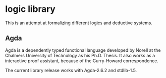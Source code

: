 # logic library

This is an attempt at formalizing different logics and deductive systems.

## Agda

Agda is a dependently typed functional language developed by Norell at the Chalmers University of Technology as his Ph.D. Thesis. It also works as a interactive proof assistant, because of the Curry-Howard correspondence.

The current library release works with Agda-2.6.2 and stdlib-1.5.

